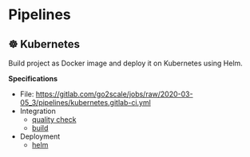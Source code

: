 # Pipelines

## ☸ Kubernetes

Build project as Docker image and deploy it on Kubernetes using Helm.

**Specifications**

* File: https://gitlab.com/go2scale/jobs/raw/2020-03-05_3/pipelines/kubernetes.gitlab-ci.yml
* Integration
    * [quality check](#quality)
    * [build](#build)
* Deployment
    * [helm](#helm)
